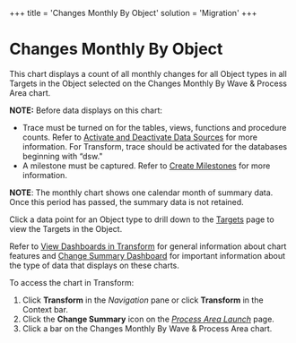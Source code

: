 +++
title = 'Changes Monthly By Object'
solution = 'Migration'
+++

# Changes Monthly By Object

This chart displays a count of all monthly changes for all Object types
in all Targets in the Object selected on the Changes Monthly By Wave &
Process Area chart.

<span style="font-weight: bold;">NOTE:</span> Before data displays on
this chart:

  - Trace must be turned on for the tables, views, functions and
    procedure counts. Refer to [Activate and Deactivate Data
    Sources](../../../Platform/Common/Use_Cases/Activate_and_Deactivate_Data_Source.htm)
    for more information. For Transform, trace should be activated for
    the databases beginning with “dsw."
  - A milestone must be captured. Refer to [Create
    Milestones](Create_Milestones.htm) for more information.

**NOTE**: The monthly chart shows one calendar month of summary data.
Once this period has passed, the summary data is not retained.

Click a data point for an Object type to drill down to the
[Targets](../Page_Desc/Targets_H.htm) page to view the Targets in the
Object.

Refer to [View Dashboards in
Transform](View_Dashboards_in_Transform.htm) for general information
about chart features and [Change Summary
Dashboard](Change_Summary_Dashboard.htm) for important information about
the type of data that displays on these charts.

To access the chart in Transform:

1.  Click <span style="font-weight: bold;">Transform</span> in the
    <span style="font-style: italic;">Navigation</span> pane or click
    **Transform** in the Context bar.
2.  Click the <span style="font-weight: bold;">Change Summary</span>
    icon on the *[Process Area
    Launch](../Page_Desc/Process_Area_Launch.htm)* page.
3.  Click a bar on the Changes Monthly By Wave & Process Area chart.
